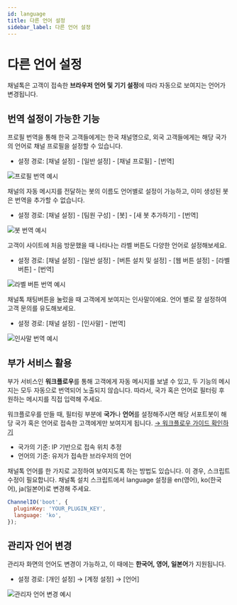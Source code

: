 ```yaml
---
id: language
title: 다른 언어 설정
sidebar_label: 다른 언어 설정
---
```


# 다른 언어 설정

채널톡은 고객이 접속한 **브라우저 언어 및 기기 설정**에 따라 자동으로 보여지는 언어가 변경됩니다.

## 번역 설정이 가능한 기능

프로필 번역을 통해 한국 고객들에게는 한국 채널명으로, 외국 고객들에게는 해당 국가의 언어로 채널 프로필을 설정할 수 있습니다.

- 설정 경로: [채널 설정] - [일반 설정] - [채널 프로필] - [번역]

![프로필 번역 예시](https://cf.channel.io/document/spaces/6/articles/20/revisions/55/usermedia/662b1003997010713545)

채널의 자동 메시지를 전달하는 봇의 이름도 언어별로 설정이 가능하고, 이미 생성된 봇은 번역을 추가할 수 없습니다.

- 설정 경로: [채널 설정] - [팀원 구성] - [봇] - [새 봇 추가하기] - [번역]

![봇 번역 예시](https://cf.channel.io/document/spaces/6/articles/20/revisions/55/usermedia/662b1003d772ece1ee3b)

고객이 사이트에 처음 방문했을 때 나타나는 라벨 버튼도 다양한 언어로 설정해보세요.

- 설정 경로: [채널 설정] - [일반 설정] - [버튼 설치 및 설정] - [웹 버튼 설정] - [라벨 버튼] - [번역]

![라벨 버튼 번역 예시](https://cf.channel.io/document/spaces/6/articles/20/revisions/55/usermedia/662b10044a4273785341)

채널톡 채팅버튼을 눌렀을 때 고객에게 보여지는 인사말이에요. 언어 별로 잘 설정하여 고객 문의를 유도해보세요.

- 설정 경로: [채널 설정] - [인사말] - [번역]

![인사말 번역 예시](https://cf.channel.io/document/spaces/6/articles/20/revisions/55/usermedia/662b10047cc7724b5e6c)

## 부가 서비스 활용

부가 서비스인 **워크플로우**를 통해 고객에게 자동 메시지를 보낼 수 있고, 두 기능의 메시지는 모두 자동으로 번역되어 노출되지 않습니다. 따라서, 국가 혹은 언어로 필터링 후 원하는 메시지를 직접 입력해 주세요.

워크플로우를 만들 때, 필터링 부분에 **국가**나 **언어**를 설정해주시면 해당 서포트봇이 해당 국가 혹은 언어로 접속한 고객에게만 보여지게 됩니다. [→ 워크플로우 가이드 확인하기](https://docs.channel.io/help/ko/categories/fede2424-%EC%9B%8C%ED%81%AC%ED%94%8C%EB%A1%9C%EC%9A%B0)

- 국가의 기준: IP 기반으로 접속 위치 추정
- 언어의 기준: 유저가 접속한 브라우저의 언어

채널톡 언어를 한 가지로 고정하여 보여지도록 하는 방법도 있습니다. 이 경우, 스크립트 수정이 필요합니다. 채널톡 설치 스크립트에서 language 설정을 en(영어), ko(한국어), ja(일본어)로 변경해 주세요.

```js
ChannelIO('boot', {
  pluginKey: 'YOUR_PLUGIN_KEY',
  language: 'ko',
});
```

## 관리자 언어 변경

관리자 화면의 언어도 변경이 가능하고, 이 때에는 **한국어, 영어, 일본어**가 지원됩니다.

- 설정 경로: [개인 설정] → [계정 설정] → [언어]

![관리자 언어 변경 예시](https://cf.channel.io/document/spaces/6/articles/20/revisions/55/usermedia/662b1005b7baea1ffc09)
